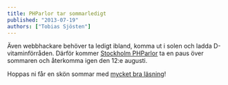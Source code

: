 ```yaml
---
title: PHParlor tar sommarledigt
published: "2013-07-19"
authors: ["Tobias Sjösten"]
---
```

Även webbhackare behöver ta ledigt ibland, komma ut i solen och ladda D-vitaminförråden. Därför kommer [Stockholm PHParlor](/phparlor/) ta en paus över sommaren och återkomma igen den 12:e augusti.

Hoppas ni får en skön sommar med [mycket bra läsning](http://fabien.potencier.org/article/50/create-your-own-framework-on-top-of-the-symfony2-components-part-1)!